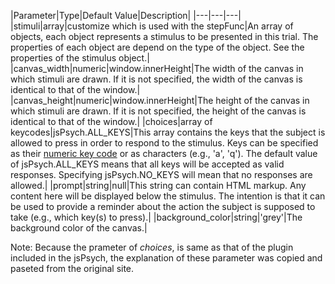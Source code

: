 
|Parameter|Type|Default Value|Description|
|---|---|---|
|stimuli|array|customize which is used with the stepFunc|An array of objects, each object represents a stimulus to be presented in this trial. The properties of each object are depend on the type of the object. See the properties of the stimulus object.|
|canvas_width|numeric|window.innerHeight|The width of the canvas in which stimuli are drawn. If it is not specified, the width of the canvas is identical to that of the window.|
|canvas_height|numeric|window.innerHeight|The height of the canvas in which stimuli are drawn. If it is not specified, the height of the canvas is identical to that of the window.|
|choices|array of keycodes|jsPsych.ALL_KEYS|This array contains the keys that the subject is allowed to press in order to respond to the stimulus. Keys can be specified as their [numeric key code](https://www.cambiaresearch.com/articles/15/javascript-char-codes-key-codes) or as characters (e.g., 'a', 'q'). The default value of jsPsych.ALL_KEYS means that all keys will be accepted as valid responses. Specifying jsPsych.NO_KEYS will mean that no responses are allowed.|
|prompt|string|null|This string can contain HTML markup. Any content here will be displayed below the stimulus. The intention is that it can be used to provide a reminder about the action the subject is supposed to take (e.g., which key(s) to press).|
|background_color|string|'grey'|The background color of the canvas.|

Note: Because the prameter of *choices*, is same as that of the plugin included in the jsPsych, the explanation of these parameter was copied and paseted from the original site.